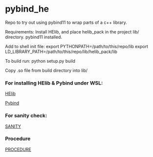# pybind_he
Repo to try out using pybind11 to wrap parts of a c++ library.

Requirements: Install HElib, and place helib_pack in the project lib/ directory.
pybind11 installed.

Add to shell init file:
export PYTHONPATH=/path/to/this/repo/lib
export LD_LIBRARY_PATH=/path/to/this/repo/lib/helib_pack/lib

To build run: python setup.py build

Copy .so file from build directory into lib/

### For installing HElib & Pybind under WSL:
[HElib](docs/WSL_INSTALL_HELIB.md) 

[Pybind](docs/WSL_INSTALL_PYBIND.md) 

###  For sanity check:

[SANITY](docs/SANITY_CHECK.md) 

### Procedure 

[PROCEDURE](docs/WSL_PROCEDURE.md) 